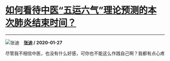 # [如何看待中医“五运六气”理论预测的本次肺炎结束时间？](https://www.zhihu.com/answer/987531859)

------------------------------------------------------------------------

![张迪](https://pic1.zhimg.com/6043690ddfb4b1fba8c77b7971c051ca.jpg?source=1940ef5c "张迪")&emsp;**[张迪](https://www.zhihu.com/people/zhang-di-14-70-1) / 2020-01-27**

尽管我不相信中医，也没有什么好感，可你也不能这么作践自己啊？我都有点心疼

